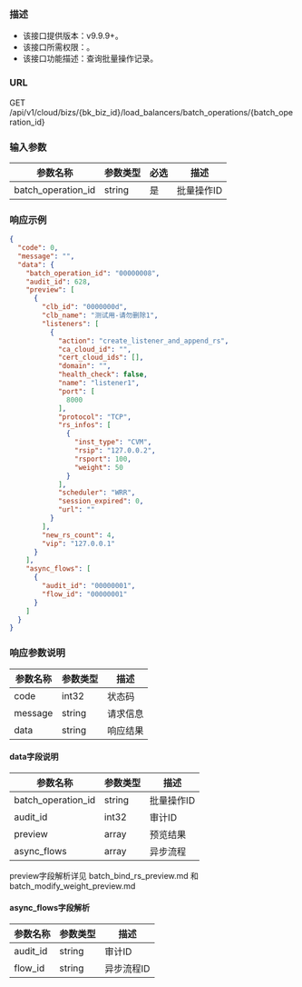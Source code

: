 ### 描述

- 该接口提供版本：v9.9.9+。
- 该接口所需权限：。
- 该接口功能描述：查询批量操作记录。

### URL

GET /api/v1/cloud/bizs/{bk_biz_id}/load_balancers/batch_operations/{batch_operation_id}

### 输入参数

| 参数名称               | 参数类型   | 必选 | 描述     |
|--------------------|--------|----|--------|
| batch_operation_id | string | 是  | 批量操作ID |



### 响应示例

```json
{
  "code": 0,
  "message": "",
  "data": {
    "batch_operation_id": "00000008",
    "audit_id": 628,
    "preview": [
      {
        "clb_id": "0000000d",
        "clb_name": "测试用-请勿删除1",
        "listeners": [
          {
            "action": "create_listener_and_append_rs",
            "ca_cloud_id": "",
            "cert_cloud_ids": [],
            "domain": "",
            "health_check": false,
            "name": "listener1",
            "port": [
              8000
            ],
            "protocol": "TCP",
            "rs_infos": [
              {
                "inst_type": "CVM",
                "rsip": "127.0.0.2",
                "rsport": 100,
                "weight": 50
              }
            ],
            "scheduler": "WRR",
            "session_expired": 0,
            "url": ""
          }
        ],
        "new_rs_count": 4,
        "vip": "127.0.0.1"
      }
    ],
    "async_flows": [
      {
        "audit_id": "00000001",
        "flow_id": "00000001"
      }
    ]
  }
}
```

### 响应参数说明
| 参数名称    | 参数类型   | 描述   |
|---------|--------|------|
| code    | int32  | 状态码  |
| message | string | 请求信息 |
| data    | string | 响应结果 |

#### data字段说明

| 参数名称               | 参数类型   | 描述     |
|--------------------|--------|--------|
| batch_operation_id | string | 批量操作ID |
| audit_id           | int32  | 审计ID   |
| preview            | array  | 预览结果   |
| async_flows        | array  | 异步流程   |

preview字段解析详见 batch_bind_rs_preview.md 和 batch_modify_weight_preview.md

#### async_flows字段解析

| 参数名称     | 参数类型   | 描述     |
|----------|--------|--------|
| audit_id | string | 审计ID   |
| flow_id  | string | 异步流程ID |